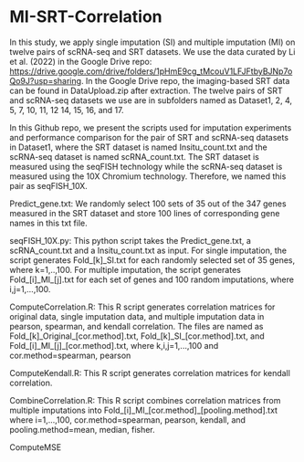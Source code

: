 # MI-SRT-Correlation

In this study, we apply single imputation (SI) and multiple imputation (MI) on twelve pairs of scRNA-seq and SRT datasets. We use the data curated by Li et al. (2022) in the Google Drive repo: https://drive.google.com/drive/folders/1pHmE9cg_tMcouV1LFJFtbyBJNp7oQo9J?usp=sharing. In the Google Drive repo, the imaging-based SRT data can be found in DataUpload.zip after extraction. The twelve pairs of SRT and scRNA-seq datasets we use are in subfolders named as Dataset1, 2, 4, 5, 7, 10, 11, 12 14, 15, 16, and 17. 

In this Github repo, we present the scripts used for imputation experiments and performance comparison for the pair of SRT and scRNA-seq datasets in Dataset1, where the SRT dataset is named Insitu_count.txt and the scRNA-seq dataset is named scRNA_count.txt. The SRT dataset is measured using the seqFISH technology while the scRNA-seq dataset is measured using the 10X Chromium technology. Therefore, we named this pair as seqFISH_10X.

Predict_gene.txt: We randomly select 100 sets of 35 out of the 347 genes measured in the SRT dataset and store 100 lines of corresponding gene names in this txt file.

seqFISH_10X.py: This python script takes the Predict_gene.txt, a scRNA_count.txt and a Insitu_count.txt as input. For single imputation, the script generates Fold\_[k]\_SI.txt for each randomly selected set of 35 genes, where k=1,..,100. For multiple imputation, the script generates Fold\_[i]\_MI\_[j].txt for each set of genes and 100 random imputations, where i,j=1,...,100.

ComputeCorrelation.R: This R script generates correlation matrices for original data, single imputation data, and multiple imputation data in pearson, spearman, and kendall correlation. The files are named as Fold\_[k]\_Original\_[cor.method].txt, Fold\_[k]\_SI\_[cor.method].txt, and Fold\_[i]\_MI\_[j]\_[cor.method].txt, where k,i,j=1,...,100 and cor.method=spearman, pearson

ComputeKendall.R: This R script generates correlation matrices for kendall correlation.

CombineCorrelation.R: This R script combines correlation matrices from multiple imputations into Fold\_[i]\_MI\_[cor.method]\_[pooling.method].txt where i=1,...,100, cor.method=spearman, pearson, kendall, and pooling.method=mean, median, fisher.

ComputeMSE





 